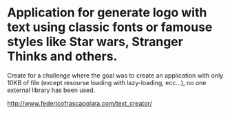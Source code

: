 # Application for generate logo with text using classic fonts or famouse styles like Star wars, Stranger Thinks and others.
Create for a challenge where the goal was to create an application with only 10KB of file (except resourse loading with lazy-loading, ecc...), no one external library has been used.

http://www.federicofrascapolara.com/text_creator/

